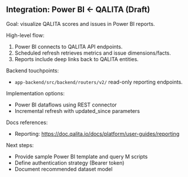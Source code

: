 ## Integration: Power BI ← QALITA (Draft)

Goal: visualize QALITA scores and issues in Power BI reports.

High-level flow:

1. Power BI connects to QALITA API endpoints.
2. Scheduled refresh retrieves metrics and issue dimensions/facts.
3. Reports include deep links back to QALITA entities.

Backend touchpoints:

- `app-backend/src/backend/routers/v2/` read-only reporting endpoints.

Implementation options:

- Power BI dataflows using REST connector
- Incremental refresh with updated_since parameters

Docs references:

- Reporting: https://doc.qalita.io/docs/platform/user-guides/reporting

Next steps:

- Provide sample Power BI template and query M scripts
- Define authentication strategy (Bearer token)
- Document recommended dataset model


